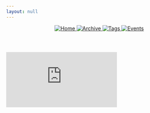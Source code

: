 ```yaml
---
layout: null
---
```


<a class="search-input-block" id="search"></a>

<header>
  <nav aria-label="Main navigation">
    <div class="header-container">
      <a class="internal-link" href="{{ '/' | relative_url }}">
        <img src="{{ '/assets/Sudden_Death_Rune.gif' | relative_url }}" alt="Home" class="favicon">
      </a>
      <a href="https://ib.bsb.br/archive">
        <img src="{{ '/favicon.ico' | relative_url }}" alt="Archive" class="favicon">
      </a>
      <a href="https://ib.bsb.br/tags">
        <img src="{{ '/assets/Label.gif' | relative_url }}" alt="Tags" class="favicon">
      </a>
      <a href="https://ib.bsb.br/events">
        <img src="{{ '/assets/Paralyse_Rune.gif' | relative_url }}" alt="Events" class="favicon">
      </a>      
    </div>
  </nav>
</header>

<div class="wrapper">
  <main class="iframe-container">
    <iframe name="embed_readwrite" src="https://pad.ouvaton.coop/short-ref?alwaysShowChat=true&showLineNumbers=true&useMonospaceFont=true&noColors=true" title="Collaborative document" frameborder="0" allowfullscreen></iframe>
  </main>
</div>

<script src="{{ '/pagefind/pagefind-ui.js' | relative_url }}" defer></script>
<script src="{{ '/pagefind/pagefind-highlight.js' | relative_url }}" defer></script>
<script src="{{ '/assets/js/search.js' | relative_url }}" defer></script> 

